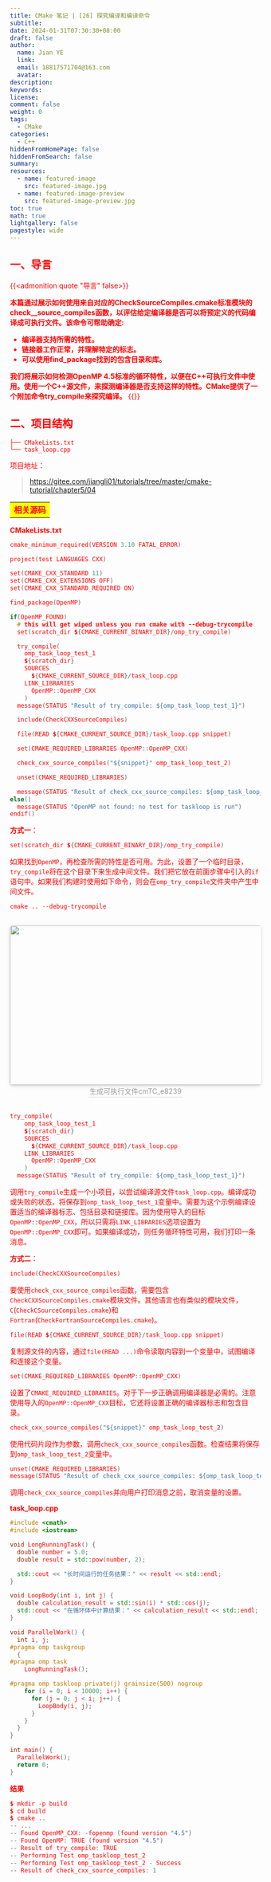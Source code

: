 ```yaml
---
title: CMake 笔记 | [26] 探究编译和编译命令
subtitle:
date: 2024-01-31T07:30:30+08:00
draft: false
author:
  name: Jian YE
  link:
  email: 18817571704@163.com
  avatar:
description:
keywords:
license:
comment: false
weight: 0
tags:
  - CMake
categories:
  - C++
hiddenFromHomePage: false
hiddenFromSearch: false
summary:
resources:
  - name: featured-image
    src: featured-image.jpg
  - name: featured-image-preview
    src: featured-image-preview.jpg
toc: true
math: true
lightgallery: false
pagestyle: wide
---
```


## 一、导言

{{<admonition quote "导言" false>}}

**本篇通过展示如何使用来自对应的CheckSourceCompiles.cmake标准模块的check_<LANG>_source_compiles函数，以评估给定编译器是否可以将预定义的代码编译成可执行文件。该命令可帮助确定:**

- **编译器支持所需的特性。**
- **链接器工作正常，并理解特定的标志。**
- **可以使用find_package找到的包含目录和库。**

**我们将展示如何检测OpenMP 4.5标准的循环特性，以便在C++可执行文件中使用。使用一个C++源文件，来探测编译器是否支持这样的特性。CMake提供了一个附加命令try_compile来探究编译。**
{{</admonition>}}




## 二、项目结构


```shell
├── CMakeLists.txt
└── task_loop.cpp
```

项目地址：

> https://gitee.com/jiangli01/tutorials/tree/master/cmake-tutorial/chapter5/04



<table><body text=red><tr><td style="text-align:left;font-weight:bold" bgcolor=yellow><font size="3" color="red">相关源码</font></td></tr></body></table>


**CMakeLists.txt**

```c++
cmake_minimum_required(VERSION 3.10 FATAL_ERROR)

project(test LANGUAGES CXX)

set(CMAKE_CXX_STANDARD 11)
set(CMAKE_CXX_EXTENSIONS OFF)
set(CMAKE_CXX_STANDARD_REQUIRED ON)

find_package(OpenMP)

if(OpenMP_FOUND)
  # this will get wiped unless you run cmake with --debug-trycompile
  set(scratch_dir ${CMAKE_CURRENT_BINARY_DIR}/omp_try_compile)

  try_compile(
    omp_task_loop_test_1
    ${scratch_dir}
    SOURCES
      ${CMAKE_CURRENT_SOURCE_DIR}/task_loop.cpp
    LINK_LIBRARIES
      OpenMP::OpenMP_CXX
    )
  message(STATUS "Result of try_compile: ${omp_task_loop_test_1}")

  include(CheckCXXSourceCompiles)

  file(READ ${CMAKE_CURRENT_SOURCE_DIR}/task_loop.cpp snippet)

  set(CMAKE_REQUIRED_LIBRARIES OpenMP::OpenMP_CXX)

  check_cxx_source_compiles("${snippet}" omp_task_loop_test_2)

  unset(CMAKE_REQUIRED_LIBRARIES)

  message(STATUS "Result of check_cxx_source_compiles: ${omp_task_loop_test_2}")
else()
  message(STATUS "OpenMP not found: no test for taskloop is run")
endif()
```

**方式一**：

```c++
set(scratch_dir ${CMAKE_CURRENT_BINARY_DIR}/omp_try_compile)
```

如果找到`OpenMP`，再检查所需的特性是否可用。为此，设置了一个临时目录，`try_compile`将在这个目录下来生成中间文件。我们把它放在前面步骤中引入的`if`语句中。如果我们构建时使用如下命令，则会在`omp_try_compile`文件夹中产生中间文件。

```
cmake .. --debug-trycompile
```
<br>
<center>
  <img src="images/2_01.png" width="640" height="320" align=center style="border-radius: 0.3125em; box-shadow: 0 2px 4px 0 rgba(34,36,38,.12),0 2px 10px 0 rgba(34,36,38,.08);">
  <br>
  <div style="color:orange; border-bottom: 1px solid #d9d9d9; display: inline-block; color: #999; padding: 2px;">生成可执行文件cmTC_e8239</div>
</center>
<br>


```c++
try_compile(
    omp_task_loop_test_1
    ${scratch_dir}
    SOURCES
      ${CMAKE_CURRENT_SOURCE_DIR}/task_loop.cpp
    LINK_LIBRARIES
      OpenMP::OpenMP_CXX
    )
  message(STATUS "Result of try_compile: ${omp_task_loop_test_1}")
```

调用`try_compile`生成一个小项目，以尝试编译源文件`task_loop.cpp`。编译成功或失败的状态，将保存到`omp_task_loop_test_1`变量中。需要为这个示例编译设置适当的编译器标志、包括目录和链接库。因为使用导入的目标`OpenMP::OpenMP_CXX`，所以只需将`LINK_LIBRARIES`选项设置为`OpenMP::OpenMP_CXX`即可。如果编译成功，则任务循环特性可用，我们打印一条消息。

**方式二**：

```c++
include(CheckCXXSourceCompiles)
```

要使用`check_cxx_source_compiles`函数，需要包含`CheckCXXSourceCompiles.cmake`模块文件。其他语言也有类似的模块文件，`C`(`CheckCSourceCompiles.cmake`)和`Fortran`(`CheckFortranSourceCompiles.cmake`)。

```c++
file(READ ${CMAKE_CURRENT_SOURCE_DIR}/task_loop.cpp snippet)
```

复制源文件的内容，通过`file(READ ...)`命令读取内容到一个变量中，试图编译和连接这个变量。

```c++
set(CMAKE_REQUIRED_LIBRARIES OpenMP::OpenMP_CXX)
```

设置了`CMAKE_REQUIRED_LIBRARIES`。对于下一步正确调用编译器是必需的。注意使用导入的`OpenMP::OpenMP_CXX`目标，它还将设置正确的编译器标志和包含目录。

```c++
check_cxx_source_compiles("${snippet}" omp_task_loop_test_2)
```

使用代码片段作为参数，调用`check_cxx_source_compiles`函数。检查结果将保存到`omp_task_loop_test_2`变量中。

```c++
unset(CMAKE_REQUIRED_LIBRARIES)
message(STATUS "Result of check_cxx_source_compiles: ${omp_task_loop_test_2}"
```

调用`check_cxx_source_compiles`并向用户打印消息之前，取消变量的设置。


**task_loop.cpp**

```c++
#include <cmath>
#include <iostream>

void LongRunningTask() {
  double number = 5.0;
  double result = std::pow(number, 2);

  std::cout << "长时间运行的任务结果：" << result << std::endl;
}

void LoopBody(int i, int j) {
  double calculation_result = std::sin(i) * std::cos(j);
  std::cout << "在循环体中计算结果：" << calculation_result << std::endl;
}

void ParallelWork() {
  int i, j;
#pragma omp taskgroup
  {
#pragma omp task
    LongRunningTask();

#pragma omp taskloop private(j) grainsize(500) nogroup
    for (i = 0; i < 10000; i++) {
      for (j = 0; j < i; j++) {
        LoopBody(i, j);
      }
    }
  }
}

int main() {
  ParallelWork();
  return 0;
}
```


**结果**


```c++
$ mkdir -p build
$ cd build
$ cmake ..
-- ...
-- Found OpenMP_CXX: -fopenmp (found version "4.5")
-- Found OpenMP: TRUE (found version "4.5")
-- Result of try_compile: TRUE
-- Performing Test omp_taskloop_test_2
-- Performing Test omp_taskloop_test_2 - Success
-- Result of check_cxx_source_compiles: 1
```

